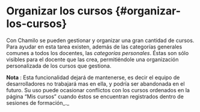 # Organizar los cursos {#organizar-los-cursos}

Con Chamilo se pueden gestionar y organizar una gran cantidad de cursos. Para ayudar en esta tarea existen, además de las categorías generales comunes a todos los docentes, las _categorías personales_. Éstas son sólo visibles para el docente que las crea, permitiéndole una organización personalizada de los cursos que gestiona.

**Nota** : Esta funcionalidad dejará de mantenerse, es decir el equipo de desarrolladores no trabajará mas en ella, y podría ser abandonada en el futuro. Su uso puede ocasionar conflictos con los cursos ordenados en la página “Mis cursos” cuando éstos se encuentran registrados dentro de sesiones de formación_._